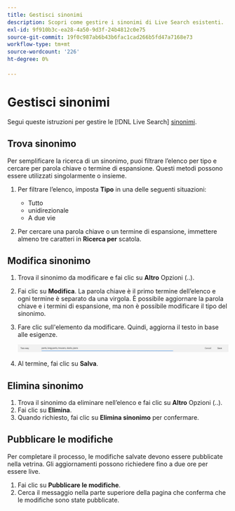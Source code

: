 ```yaml
---
title: Gestisci sinonimi
description: Scopri come gestire i sinonimi di Live Search esistenti.
exl-id: 9f910b3c-ea28-4a50-9d3f-24b4812c0e75
source-git-commit: 19f0c987ab6b43b6fac1cad266b5fd47a7168e73
workflow-type: tm+mt
source-wordcount: '226'
ht-degree: 0%

---
```


# Gestisci sinonimi

Segui queste istruzioni per gestire le [!DNL Live Search] [sinonimi](synonyms.md).

## Trova sinonimo

Per semplificare la ricerca di un sinonimo, puoi filtrare l’elenco per tipo e cercare per parola chiave o termine di espansione.  Questi metodi possono essere utilizzati singolarmente o insieme.

1. Per filtrare l’elenco, imposta **Tipo** in una delle seguenti situazioni:

   * Tutto
   * unidirezionale
   * A due vie

1. Per cercare una parola chiave o un termine di espansione, immettere almeno tre caratteri in **Ricerca per** scatola.

## Modifica sinonimo

1. Trova il sinonimo da modificare e fai clic su **Altro** Opzioni (..).

1. Fai clic su **Modifica**.
La parola chiave è il primo termine dell’elenco e ogni termine è separato da una virgola. È possibile aggiornare la parola chiave e i termini di espansione, ma non è possibile modificare il tipo del sinonimo.
1. Fare clic sull&#39;elemento da modificare. Quindi, aggiorna il testo in base alle esigenze.

   ![modifica sinonimo di bidirezionale](assets/synonym-two-way-edit.png)

1. Al termine, fai clic su **Salva**.

## Elimina sinonimo

1. Trova il sinonimo da eliminare nell’elenco e fai clic su **Altro** Opzioni (..).
1. Fai clic su **Elimina**.
1. Quando richiesto, fai clic su **Elimina sinonimo** per confermare.

## Pubblicare le modifiche

Per completare il processo, le modifiche salvate devono essere pubblicate nella vetrina. Gli aggiornamenti possono richiedere fino a due ore per essere live.

1. Fai clic su **Pubblicare le modifiche**.
1. Cerca il messaggio nella parte superiore della pagina che conferma che le modifiche sono state pubblicate.
